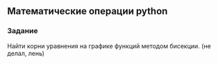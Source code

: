## Математические операции python

### Задание

Найти корни уравнения на графике функций методом бисекции.
(не делал, лень)
